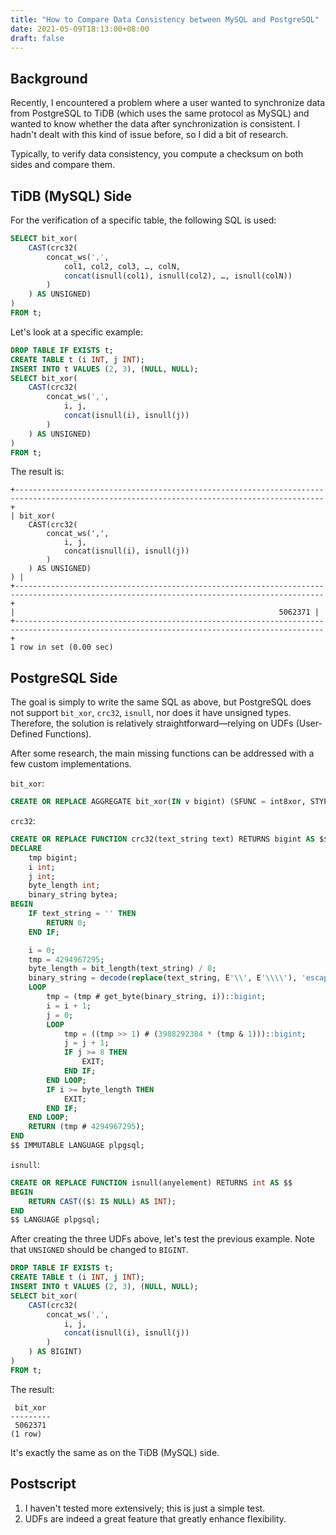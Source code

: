 ```yaml
---
title: "How to Compare Data Consistency between MySQL and PostgreSQL"
date: 2021-05-09T18:13:00+08:00
draft: false
---
```


## Background

Recently, I encountered a problem where a user wanted to synchronize data from PostgreSQL to TiDB (which uses the same protocol as MySQL) and wanted to know whether the data after synchronization is consistent. I hadn't dealt with this kind of issue before, so I did a bit of research.

Typically, to verify data consistency, you compute a checksum on both sides and compare them.

## TiDB (MySQL) Side

For the verification of a specific table, the following SQL is used:

```SQL
SELECT bit_xor(
    CAST(crc32(
        concat_ws(',',
            col1, col2, col3, …, colN,
            concat(isnull(col1), isnull(col2), …, isnull(colN))
        )
    ) AS UNSIGNED)
)
FROM t;
```

Let's look at a specific example:

```SQL
DROP TABLE IF EXISTS t;
CREATE TABLE t (i INT, j INT);
INSERT INTO t VALUES (2, 3), (NULL, NULL);
SELECT bit_xor(
    CAST(crc32(
        concat_ws(',',
            i, j,
            concat(isnull(i), isnull(j))
        )
    ) AS UNSIGNED)
)
FROM t;
```

The result is:

```text
+-------------------------------------------------------------------------------------------------------------------------------------------+
| bit_xor(
    CAST(crc32(
        concat_ws(',',
            i, j,
            concat(isnull(i), isnull(j))
        )
    ) AS UNSIGNED)
) |
+-------------------------------------------------------------------------------------------------------------------------------------------+
|                                                           5062371 |
+-------------------------------------------------------------------------------------------------------------------------------------------+
1 row in set (0.00 sec)
```

## PostgreSQL Side

The goal is simply to write the same SQL as above, but PostgreSQL does not support `bit_xor`, `crc32`, `isnull`, nor does it have unsigned types. Therefore, the solution is relatively straightforward—relying on UDFs (User-Defined Functions).

After some research, the main missing functions can be addressed with a few custom implementations.

`bit_xor`:

```SQL
CREATE OR REPLACE AGGREGATE bit_xor(IN v bigint) (SFUNC = int8xor, STYPE = bigint);
```

`crc32`:

```SQL
CREATE OR REPLACE FUNCTION crc32(text_string text) RETURNS bigint AS $$
DECLARE
    tmp bigint;
    i int;
    j int;
    byte_length int;
    binary_string bytea;
BEGIN
    IF text_string = '' THEN
        RETURN 0;
    END IF;

    i = 0;
    tmp = 4294967295;
    byte_length = bit_length(text_string) / 8;
    binary_string = decode(replace(text_string, E'\\', E'\\\\'), 'escape');
    LOOP
        tmp = (tmp # get_byte(binary_string, i))::bigint;
        i = i + 1;
        j = 0;
        LOOP
            tmp = ((tmp >> 1) # (3988292384 * (tmp & 1)))::bigint;
            j = j + 1;
            IF j >= 8 THEN
                EXIT;
            END IF;
        END LOOP;
        IF i >= byte_length THEN
            EXIT;
        END IF;
    END LOOP;
    RETURN (tmp # 4294967295);
END
$$ IMMUTABLE LANGUAGE plpgsql;
```

`isnull`:

```SQL
CREATE OR REPLACE FUNCTION isnull(anyelement) RETURNS int AS $$
BEGIN
    RETURN CAST(($1 IS NULL) AS INT);
END
$$ LANGUAGE plpgsql;
```

After creating the three UDFs above, let's test the previous example. Note that `UNSIGNED` should be changed to `BIGINT`.

```SQL
DROP TABLE IF EXISTS t;
CREATE TABLE t (i INT, j INT);
INSERT INTO t VALUES (2, 3), (NULL, NULL);
SELECT bit_xor(
    CAST(crc32(
        concat_ws(',',
            i, j,
            concat(isnull(i), isnull(j))
        )
    ) AS BIGINT)
)
FROM t;
```

The result:

```text
 bit_xor
---------
 5062371
(1 row)
```

It's exactly the same as on the TiDB (MySQL) side.

## Postscript

1. I haven't tested more extensively; this is just a simple test.
2. UDFs are indeed a great feature that greatly enhance flexibility.
